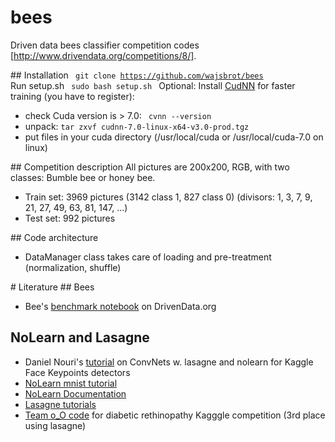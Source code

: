 # bees
Driven data bees classifier competition codes [http://www.drivendata.org/competitions/8/]. 

## Installation
<code> git clone https://github.com/wajsbrot/bees </code>
Run setup.sh <code> sudo bash setup.sh </code>
Optional: Install [CudNN](https://developer.nvidia.com/cudnn) for faster training (you have to register):
+ check Cuda version is > 7.0: <code> cvnn --version </code>
+ unpack: <code>tar zxvf cudnn-7.0-linux-x64-v3.0-prod.tgz</code>
+ put files in your cuda directory (/usr/local/cuda or /usr/local/cuda-7.0 on linux)

## Competition description
All pictures are 200x200, RGB, with two classes: Bumble bee or honey bee.
* Train set: 3969 pictures (3142 class 1, 827 class 0) (divisors: 1, 3, 7, 9, 21, 27, 49, 63, 81, 147, ...)
* Test set: 992 pictures


## Code architecture
* DataManager class takes care of loading and pre-treatment (normalization, shuffle)

# Literature
## Bees
* Bee's [benchmark notebook](http://nbviewer.ipython.org/github/drivendata/benchmarks/blob/master/bees-benchmark.ipynb) on DrivenData.org
 
## NoLearn and Lasagne 
* Daniel Nouri's [tutorial](http://danielnouri.org/notes/2014/12/17/using-convolutional-neural-nets-to-detect-facial-keypoints-tutorial/) on ConvNets w. lasagne and nolearn for Kaggle Face Keypoints detectors
* [NoLearn mnist tutorial](http://nbviewer.ipython.org/github/dnouri/nolearn/blob/master/docs/notebooks/CNN_tutorial.ipynb)
* [NoLearn Documentation](https://github.com/dnouri/nolearn)
* [Lasagne tutorials](http://lasagne.readthedocs.org/en/latest/user/tutorial.html)
* [Team o_O code](https://github.com/sveitser/kaggle_diabetic) for diabetic rethinopathy Kagggle competition (3rd place using lasagne)
